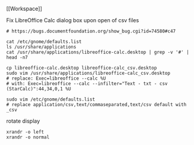 [[Workspace]]  

Fix LibreOffice Calc dialog box upon open of csv files

```
# https://bugs.documentfoundation.org/show_bug.cgi?id=74580#c47

cat /etc/gnome/defaults.list
ls /usr/share/applications
cat /usr/share/applications/libreoffice-calc.desktop | grep -v '#' | head -n7

cp libreoffice-calc.desktop libreoffice-calc_csv.desktop
sudo vim /usr/share/applications/libreoffice-calc_csv.desktop
# replace: Exec=libreoffice --calc %U
# with: Exec=libreoffice --calc --infilter="Text - txt - csv (StarCalc)":44,34,0,1 %U

sudo vim /etc/gnome/defaults.list
# replace application/csv,text/commaseparated,text/csv default with _csv
```

rotate display
```
xrandr -o left
xrandr -o normal
```